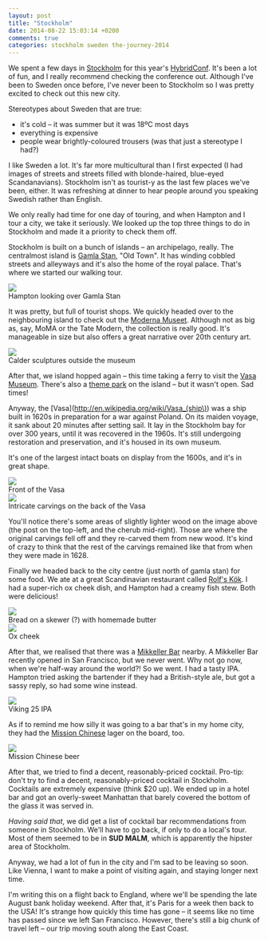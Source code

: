 ```yaml
---
layout: post
title: "Stockholm"
date: 2014-08-22 15:03:14 +0200
comments: true
categories: stockholm sweden the-journey-2014
---
```


We spent a few days in [Stockholm](http://en.wikipedia.org/wiki/Stockholm) for this year's [HybridConf](http://hybridconf.net/). It's been a lot of fun, and I really recommend checking the conference out. Although I've been to Sweden once before, I've never been to Stockholm so I was pretty excited to check out this new city.

Stereotypes about Sweden that are true:

- it's cold – it was summer but it was 18ºC most days
- everything is expensive
- people wear brightly-coloured trousers (was that just a stereotype I had?)

I like Sweden a lot. It's far more multicultural than I first expected (I had images of streets and streets filled with blonde-haired, blue-eyed Scandanavians). Stockholm isn't as tourist-y as the last few places we've been, either. It was refreshing at dinner to hear people around you speaking Swedish rather than English.

We only really had time for one day of touring, and when Hampton and I tour a city, we take it seriously. We looked up the top three things to do in Stockholm and made it a priority to check them off.

Stockholm is built on a bunch of islands – an archipelago, really. The centralmost island is [Gamla Stan](http://en.wikipedia.org/wiki/Gamla_stan), "Old Town". It has winding cobbled streets and alleyways and it's also the home of the royal palace. That's where we started our walking tour.

<div class="img">
  <a href="{{ root_url }}/images/the-journey/stockholm/gamla-stan.jpg">
    <img src="/images/the-journey/stockholm/gamla-stan.jpg">
  </a>
  <div class="alt">Hampton looking over Gamla Stan</div>
</div> 

It was pretty, but full of tourist shops. We quickly headed over to the neighbouring island to check out the [Moderna Museet](http://en.wikipedia.org/wiki/Moderna_Museet). Although not as big as, say, MoMA or the Tate Modern, the collection is really good. It's manageable in size but also offers a great narrative over 20th century art. 

<div class="img">
  <a href="{{ root_url }}/images/the-journey/stockholm/moderna-calder.jpg">
    <img src="/images/the-journey/stockholm/moderna-calder.jpg">
  </a>
  <div class="alt">Calder sculptures outside the museum</div>
</div>

After that, we island hopped again – this time taking a ferry to visit the [Vasa Museum](http://en.wikipedia.org/wiki/Vasa_museum). There's also a [theme park](http://en.wikipedia.org/wiki/Gr%C3%B6na_Lund) on the island – but it wasn't open. Sad times!

Anyway, the [Vasa](http://en.wikipedia.org/wiki/Vasa_(ship\)) was a ship built in 1620s in preparation for a war against Poland. On its maiden voyage, it sank about 20 minutes after setting sail. It lay in the Stockholm bay for over 300 years, until it was recovered in the 1960s. It's still undergoing restoration and preservation, and it's housed in its own museum. 

It's one of the largest intact boats on display from the 1600s, and it's in great shape.

<div class="img">
  <a href="{{ root_url }}/images/the-journey/stockholm/vasa-front.jpg">
    <img src="/images/the-journey/stockholm/vasa-front.jpg">
  </a>
  <div class="alt">Front of the Vasa</div>
</div>

<div class="img">
  <a href="{{ root_url }}/images/the-journey/stockholm/vasa-back.jpg">
    <img src="/images/the-journey/stockholm/vasa-back.jpg">
  </a>
  <div class="alt">Intricate carvings on the back of the Vasa</div>
</div>

You'll notice there's some areas of slightly lighter wood on the image above (the post on the top-left, and the cherub mid-right). Those are where the original carvings fell off and they re-carved them from new wood. It's kind of crazy to think that the rest of the carvings remained like that from when they were made in 1628.

Finally we headed back to the city centre (just north of gamla stan) for some food. We ate at a great Scandinavian restaurant called [Rolf's Kök](). I had a super-rich ox cheek dish, and Hampton had a creamy fish stew. Both were delicious!

<div class="img">
  <a href="{{ root_url }}/images/the-journey/stockholm/rolfs-bread.jpg">
    <img src="/images/the-journey/stockholm/rolfs-bread.jpg">
  </a>
  <div class="alt">Bread on a skewer (?) with homemade butter</div>
</div>

<div class="img">
  <a href="{{ root_url }}/images/the-journey/stockholm/rolfs-oxcheek.jpg">
    <img src="/images/the-journey/stockholm/rolfs-oxcheek.jpg">
  </a>
  <div class="alt">Ox cheek</div>
</div>

After that, we realised that there was a [Mikkeller Bar]() nearby. A Mikkeller Bar recently opened in San Francisco, but we never went. Why not go now, when we're half-way around the world?! So we went. I had a tasty IPA. Hampton tried asking the bartender if they had a British-style ale, but got a sassy reply, so had some wine instead.

<div class="img">
  <a href="{{ root_url }}/images/the-journey/stockholm/mikkeller-ipa.jpg">
    <img src="/images/the-journey/stockholm/mikkeller-ipa.jpg">
  </a>
  <div class="alt">Viking 25 IPA</div>
</div>

As if to remind me how silly it was going to a bar that's in my home city, they had the [Mission Chinese]() lager on the board, too.

<div class="img">
  <a href="{{ root_url }}/images/the-journey/stockholm/mikkeller-mission.jpg">
    <img src="/images/the-journey/stockholm/mikkeller-mission.jpg">
  </a>
  <div class="alt">Mission Chinese beer</div>
</div>

After that, we tried to find a decent, reasonably-priced cocktail. Pro-tip: don't try to find a decent, reasonably-priced cocktail in Stockholm. Cocktails are extremely expensive (think $20 up). We ended up in a hotel bar and got an overly-sweet Manhattan that barely covered the bottom of the glass it was served in. 

*Having said that*, we did get a list of cocktail bar recommendations from someone in Stockholm. We'll have to go back, if only to do a local's tour. Most of them seemed to be in **SUD MALM**, which is apparently the hipster area of Stockholm.

Anyway, we had a lot of fun in the city and I'm sad to be leaving so soon. Like Vienna, I want to make a point of visiting again, and staying longer next time. 

I'm writing this on a flight back to England, where we'll be spending the late August bank holiday weekend. After that, it's Paris for a week then back to the USA! It's strange how quickly this time has gone – it seems like no time has passed since we left San Francisco. However, there's still a big chunk of travel left – our trip moving south along the East Coast.